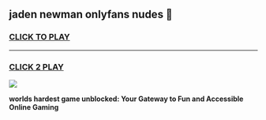 
## jaden newman onlyfans nudes 👋
<h3>
<a href="https://premium.freeplayer.one?title=jaden_newman_onlyfans_nudes&ref=13F">CLICK TO PLAY</a></h3>
<hr>

<h3>
<a href="https://premium.freeplayer.one?title=jaden_newman_onlyfans_nudes&ref=13F">CLICK 2 PLAY</a>
  
</h3>

<a href="https://premium.freeplayer.one?title=jaden_newman_onlyfans_nudes&ref=12F/"><img src="https://clearcache.store/games.png"></a>


**worlds hardest game unblocked: Your Gateway to Fun and Accessible Online Gaming**
